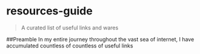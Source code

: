 # resources-guide
>A curated list of useful links and wares

##Preamble 
In my entire journey throughout the vast sea of internet, I have accumulated countless of countless of useful links 

